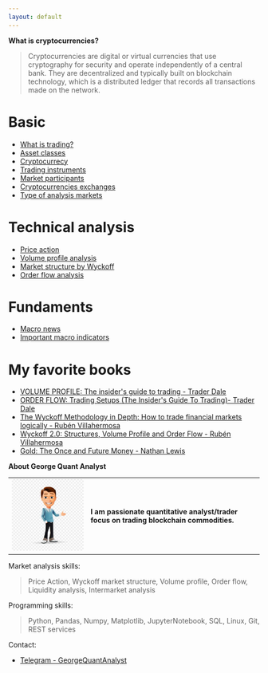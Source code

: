 ```yaml
---
layout: default
---
```


**What is cryptocurrencies?**
> Cryptocurrencies are digital or virtual currencies that use cryptography for security and operate independently of a central bank. They are decentralized and typically built on blockchain technology, which is a distributed ledger that records all transactions made on the network.

# Basic
* [What is trading?](pages/what_is_trading.md)
* [Asset classes](pages/asset_classes.md)
* [Cryptocurrecy](pages/cryptocurrencies.md)
* [Trading instruments](pages/trading_instruments.md)
* [Market participants](pages/market_participants.md)
* [Cryptocurrencies exchanges](pages/cryptocurrencies_exchange.md)
* [Type of analysis markets](pages/type_of_analysis_markets.md)

# Technical analysis
* [Price action](pages/price_action.md)
* [Volume profile analysis](pages/volume_profile_analysis.md)
* [Market structure by Wyckoff](pages/market_structure_by_wyckoff.md)
* [Order flow analysis](pages/order_flow_analysis.md)

# Fundaments
* [Macro news](pages/macro_news.md)
* [Important macro indicators](pages/important_macro_indicators.md)

# My favorite books
* [VOLUME PROFILE: The insider's guide to trading - Trader Dale](https://www.amazon.com/PROFILE-insiders-guide-trading/dp/1718067577)
* [ORDER FLOW: Trading Setups (The Insider's Guide To Trading)- Trader Dale](https://www.amazon.com/PROFILE-insiders-guide-trading/dp/1718067577)
* [The Wyckoff Methodology in Depth: How to trade financial markets logically -  Rubén Villahermosa](https://www.amazon.com/Wyckoff-Methodology-Depth-financial-logically-ebook/dp/B07YXZ7VLZ/ref=sr_1_1?crid=2RW61543YIWH1&keywords=wyckoff&qid=1675859323&s=books&sprefix=wyckoff%2Cstripbooks-intl-ship%2C170&sr=1-1)
* [Wyckoff 2.0: Structures, Volume Profile and Order Flow - Rubén Villahermosa](https://www.amazon.com/Wyckoff-2-0-Structures-Investing-Technical-ebook/dp/B08W215T4S/ref=sr_1_2?crid=2RW61543YIWH1&keywords=wyckoff&qid=1675859217&s=books&sprefix=wyckoff%2Cstripbooks-intl-ship%2C170&sr=1-2)
* [Gold: The Once and Future Money - Nathan Lewis](https://www.amazon.com/Gold-Future-Money-Nathan-Lewis/dp/0470047666/ref=sr_1_1?crid=2OYVGHJ45L5XD&keywords=gold+the+once+and+future+money&qid=1675859262&s=books&sprefix=Gold%3A+The+Once+and+Future+Money%2Cstripbooks-intl-ship%2C178&sr=1-1)

**About George Quant Analyst**

<table>
<tr>
<td>
<img src="images/profile.jpeg" width="300" />
</td>
<td>
<b>I am passionate quantitative analyst/trader focus on trading blockchain commodities.</b>
</td>
</tr>
</table>

Market analysis skills:
> Price Action, Wyckoff market structure, Volume profile, Order flow, Liquidity analysis, Intermarket analysis

Programming skills:
> Python, Pandas, Numpy, Matplotlib, JupyterNotebook, SQL, Linux, Git, REST services

Contact:
* [Telegram - GeorgeQuantAnalyst](https://t.me/GeorgeQunatAnalyst)